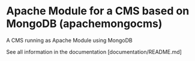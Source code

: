 # Apache Module for a CMS based on MongoDB (apachemongocms)
A CMS running as Apache Module using MongoDB

See all information in the documentation [documentation/README.md]

